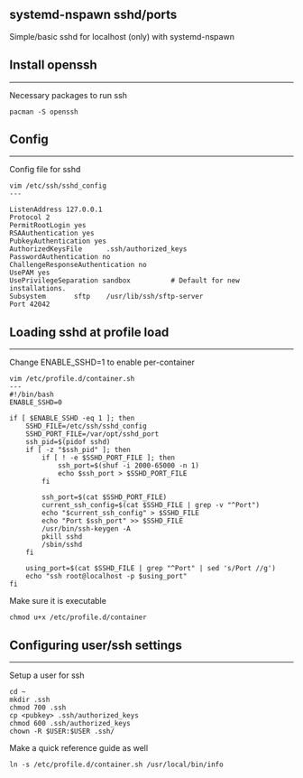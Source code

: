 systemd-nspawn sshd/ports
---
Simple/basic sshd for localhost (only) with systemd-nspawn

## Install openssh
---
Necessary packages to run ssh
```
pacman -S openssh
```

## Config
---
Config file for sshd
```
vim /etc/ssh/sshd_config
---

ListenAddress 127.0.0.1
Protocol 2
PermitRootLogin yes
RSAAuthentication yes
PubkeyAuthentication yes
AuthorizedKeysFile      .ssh/authorized_keys
PasswordAuthentication no
ChallengeResponseAuthentication no
UsePAM yes
UsePrivilegeSeparation sandbox          # Default for new installations.
Subsystem       sftp    /usr/lib/ssh/sftp-server
Port 42042
```

## Loading sshd at profile load
---
Change ENABLE_SSHD=1 to enable per-container
```
vim /etc/profile.d/container.sh
---
#!/bin/bash
ENABLE_SSHD=0

if [ $ENABLE_SSHD -eq 1 ]; then
    SSHD_FILE=/etc/ssh/sshd_config
    SSHD_PORT_FILE=/var/opt/sshd_port
    ssh_pid=$(pidof sshd)
    if [ -z "$ssh_pid" ]; then
        if [ ! -e $SSHD_PORT_FILE ]; then
            ssh_port=$(shuf -i 2000-65000 -n 1)
            echo $ssh_port > $SSHD_PORT_FILE
        fi

        ssh_port=$(cat $SSHD_PORT_FILE)
        current_ssh_config=$(cat $SSHD_FILE | grep -v "^Port")
        echo "$current_ssh_config" > $SSHD_FILE
        echo "Port $ssh_port" >> $SSHD_FILE
        /usr/bin/ssh-keygen -A
        pkill sshd
        /sbin/sshd
    fi

    using_port=$(cat $SSHD_FILE | grep "^Port" | sed 's/Port //g')
    echo "ssh root@localhost -p $using_port"
fi

```

Make sure it is executable
```
chmod u+x /etc/profile.d/container
```

## Configuring user/ssh settings
---
Setup a user for ssh
```
cd ~
mkdir .ssh
chmod 700 .ssh
cp <pubkey> .ssh/authorized_keys
chmod 600 .ssh/authorized_keys
chown -R $USER:$USER .ssh/
```

Make a quick reference guide as well
```
ln -s /etc/profile.d/container.sh /usr/local/bin/info
```
